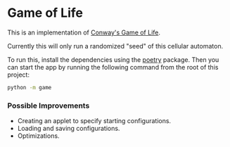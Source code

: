 Game of Life
============

This is an implementation of 
  [Conway's Game of Life](wikipedia.org/wiki/Conway%27s_Game_of_Life).

Currently this will only run a randomized "seed" of this cellular
  automaton.
  
To run this, install the dependencies using the 
  [poetry](poetry.eustace.io) package.
Then you can start the app by running the following command from 
  the root of this project:
```bash
python -m game
```


### Possible Improvements
* Creating an applet to specify starting configurations.
* Loading and saving configurations.
* Optimizations.
